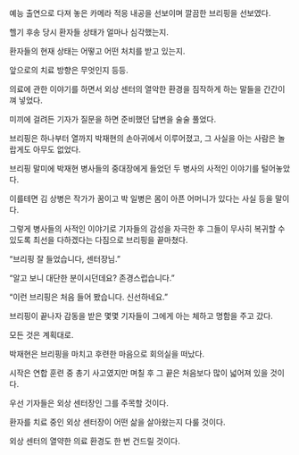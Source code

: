 예능 출연으로 다져 놓은 카메라 적응 내공을 선보이며 깔끔한 브리핑을 선보였다.

헬기 후송 당시 환자들 상태가 얼마나 심각했는지.

환자들의 현재 상태는 어떻고 어떤 처치를 받고 있는지.

앞으로의 치료 방향은 무엇인지 등등.

의료에 관한 이야기를 하면서 외상 센터의 열악한 환경을 짐작하게 하는 말들을 간간이 껴 넣었다.

미끼에 걸려든 기자가 질문을 하면 준비했던 답변을 술술 풀었다.

브리핑은 하나부터 열까지 박재현의 손아귀에서 이루어졌고, 그 사실을 아는 사람은 놀랍게도 아무도 없었다.

브리핑 말미에 박재현 병사들의 중대장에게 들었던 두 병사의 사적인 이야기를 털어놓았다.

이를테면 김 상병은 작가가 꿈이고 박 일병은 몸이 아픈 어머니가 있다는 사실 등을 말이다.

그렇게 병사들의 사적인 이야기로 기자들의 감성을 자극한 후 그들이 무사히 복귀할 수 있도록 최선을 다하겠다는 다짐으로 브리핑을 끝마쳤다.

“브리핑 잘 들었습니다, 센터장님.”

“알고 보니 대단한 분이시던데요? 존경스럽습니다.”

“이런 브리핑은 처음 들어 봤습니다. 신선하네요.”

브리핑이 끝나자 감동을 받은 몇몇 기자들이 그에게 아는 체하고 명함을 주고 갔다.

모든 것은 계획대로.

박재현은 브리핑을 마치고 후련한 마음으로 회의실을 떠났다.

시작은 연합 훈련 중 총기 사고였지만 며칠 후 그 끝은 처음보다 많이 넓어져 있을 것이다.

우선 기자들은 외상 센터장인 그를 주목할 것이다.

환자를 치료 중인 외상 센터장이 어떤 삶을 살아왔는지 다룰 것이다.

외상 센터의 열약한 의료 환경도 한 번 건드릴 것이다.